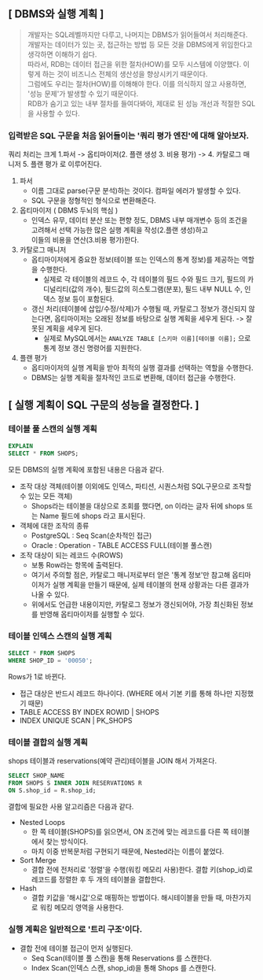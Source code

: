 ## [ DBMS와 실행 계획 ]
> 개발자는 SQL레벨까지만 다루고, 나머지는 DBMS가 읽어들여서 처리해준다.   
> 개발자는 데이터가 있는 곳, 접근하는 방법 등 모든 것을 DBMS에게 위임한다고 생각하면 이해하기 쉽다.   
> 따라서, RDB는 데이터 접근을 위한 절차(HOW)를 모두 시스템에 이양했다. 이렇게 하는 것이 비즈니스 전체의 생산성을 향상시키기 때문이다.   
> 그럼에도 우리는 절차(HOW)를 이해해야 한다. 이를 의식하지 않고 사용하면, '성능 문제'가 발생할 수 있기 때문이다.    
> RDB가 숨기고 있는 내부 절차를 들여다봐야, 제대로 된 성능 개선과 적절한 SQL을 사용할 수 있다.

### 입력받은 SQL 구문을 처음 읽어들이는 '쿼리 평가 엔진'에 대해 알아보자.
쿼리 처리는 크게 1.파서 -> 옵티마이저(2. 플랜 생성 3. 비용 평가) -> 4. 카탈로그 매니저 5. 플랜 평가 로 이루어진다.
1. 파서
    - 이름 그대로 parse(구문 분석)하는 것이다. 컴파일 에러가 발생할 수 있다.
    - SQL 구문을 정형적인 형식으로 변환해준다.
2. 옵티마이저 ( DBMS 두뇌의 핵심 )
    - 인덱스 유무, 데이터 분산 또는 편향 정도, DBMS 내부 매개변수 등의 조건을 고려해서 선택 가능한 많은 실행 계획을 작성(2.플랜 생성)하고   
    이들의 비용을 연산(3.비용 평가)한다.
3. 카탈로그 매니저
    - 옵티마이저에게 중요한 정보(테이블 또는 인덱스의 통계 정보)를 제공하는 역할을 수행한다.
      - 실제로 각 테이블의 레코드 수, 각 테이블의 필드 수와 필드 크기, 필드의 카디널리티(값의 개수), 필드값의 히스토그램(분포), 필드 내부 NULL 수, 인덱스 정보 등이 포함된다.
    - 갱신 처리(테이블에 삽입/수정/삭제)가 수행될 때, 카탈로그 정보가 갱신되지 않는다면, 옵티마이저는 오래된 정보를 바탕으로 실행 계획을 세우게 된다. -> 잘못된 계획을 세우게 된다.
      - 실제로 MySQL에서는 `ANALYZE TABLE [스키마 이름][테이블 이름];` 으로 통계 정보 갱신 명령어를 지원한다.
4. 플랜 평가
    - 옵티마이저의 실행 계획을 받아 최적의 실행 결과를 선택하는 역할을 수행한다. 
    - DBMS는 실행 계획을 절차적인 코드로 변환해, 데이터 접근을 수행한다.

## [ 실행 계획이 SQL 구문의 성능을 결정한다. ]
### 테이블 풀 스캔의 실행 계획
```sql
EXPLAIN
SELECT * FROM SHOPS;
```
모든 DBMS의 실행 계획에 포함된 내용은 다음과 같다.
- 조작 대상 객체(테이블 이외에도 인덱스, 파티션, 시퀀스처럼 SQL구문으로 조작할 수 있는 모든 객체)
  - Shops라는 테이블을 대상으로 조회를 했다면, on 이라는 글자 뒤에 shops 또는 Name 필드에 shops 라고 표시된다.
- 객체에 대한 조작의 종류
  - PostgreSQL : Seq Scan(순차적인 접근)
  - Oracle : Operation - TABLE ACCESS FULL(테이블 풀스캔)
- 조작 대상이 되는 레코드 수(ROWS)
  - 보통 Row라는 항목에 출력된다. 
  - 여기서 주의할 점은, 카탈로그 매니저로부터 얻은 '통계 정보'만 참고해 옵티마이저가 실행 계획을 만들기 때문에, 실제 테이블의 현재 상황과는 다른 결과가 나올 수 있다.    
  - 위에서도 언급한 내용이지만, 카탈로그 정보가 갱신되어야, 가장 최신화된 정보를 반영해 옵티마이저를 실행할 수 있다.

### 테이블 인덱스 스캔의 실행 계획
```sql
SELECT * FROM SHOPS
WHERE SHOP_ID = '00050';
```
Rows가 1로 바뀐다. 
- 접근 대상은 반드시 레코드 하나이다. (WHERE 에서 기본 키를 통해 하나만 지정했기 때문)
- TABLE ACCESS BY INDEX ROWID | SHOPS     
- INDEX UNIQUE SCAN | PK_SHOPS

### 테이블 결합의 실행 계획
shops 테이블과 reservations(예약 관리)테이블을 JOIN 해서 가져온다.
```sql
SELECT SHOP_NAME 
FROM SHOPS S INNER JOIN RESERVATIONS R 
ON S.shop_id = R.shop_id;
```
결합에 필요한 사용 알고리즘은 다음과 같다.
- Nested Loops
  - 한 쪽 테이블(SHOPS)를 읽으면서, ON 조건에 맞는 레코드를 다른 쪽 테이블에서 찾는 방식이다.
  - 마치 이중 반복문처럼 구현되기 때문에, Nested라는 이름이 붙었다.
- Sort Merge
  - 결합 전에 전처리로 '정렬'을 수행(워킹 메모리 사용)한다. 결합 키(shop_id)로 레코드를 정렬한 후 두 개의 테이블을 결합한다.
- Hash
  - 결합 키값을 '해시값'으로 매핑하는 방법이다. 해시테이블을 만들 때, 마찬가지로 워킹 메모리 영역을 사용한다. 

### 실행 계획은 일반적으로 '트리 구조'이다.
- 결합 전에 테이블 접근이 먼저 실행된다. 
  - Seq Scan(테이블 풀 스캔)을 통해 Reservations 를 스캔한다.
  - Index Scan(인덱스 스캔, shop_id)을 통해 Shops 를 스캔한다. 